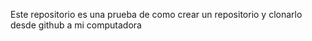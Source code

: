 Este repositorio es una prueba de como crear un repositorio y clonarlo desde github a mi computadora